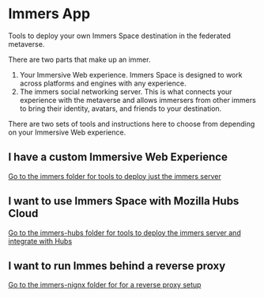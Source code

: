 # Immers App
Tools to deploy your own Immers Space destination in the federated metaverse.

There are two parts that make up an immer.
1. Your Immersive Web experience.
Immers Space is designed to work across platforms and engines with any experience.
2. The immers social networking server.
This is what connects your experience with the metaverse and allows immersers from other immers to bring their identity, avatars, and friends to your destination.

There are two sets of tools and instructions here to choose from depending on your Immersive Web experience.

## I have a custom Immersive Web Experience

[Go to the immers folder for tools to deploy just the immers server](./immers)

## I want to use Immers Space with Mozilla Hubs Cloud

[Go to the immers-hubs folder for tools to deploy the immers server and integrate with Hubs](./immers-hubs)

## I want to run Immes behind a reverse proxy

[Go to the immers-nignx folder for for a reverse proxy setup](./immers)
